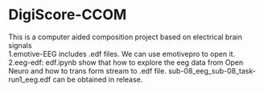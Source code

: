 # DigiScore-CCOM
This is a computer aided composition project based on electrical brain signals  
1.emotive-EEG includes .edf files. We can use emotivepro to open it.  
2.eeg-edf: edf.ipynb show that how to explore the eeg data from Open Neuro and how to trans form stream to .edf file. sub-08_eeg_sub-08_task-run1_eeg.edf can be obtained in release.
